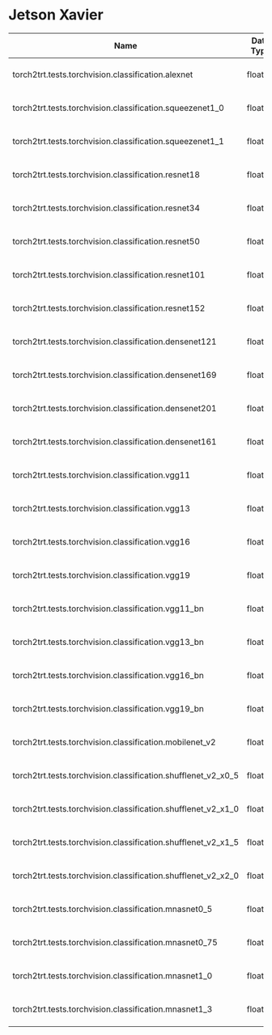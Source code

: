 # Jetson Xavier

| Name | Data Type | Input Shapes | torch2trt kwargs | Max Error | Throughput (PyTorch) | Throughput (TensorRT) | Latency (PyTorch) | Latency (TensorRT) |
|------|-----------|--------------|------------------|-----------|----------------------|-----------------------|-------------------|--------------------|
| torch2trt.tests.torchvision.classification.alexnet | float16 | [(1, 3, 224, 224)] | {'fp16_mode': True} | 7.63E-05 | 251 | 565 | 4.96 | 2.02 |
| torch2trt.tests.torchvision.classification.squeezenet1_0 | float16 | [(1, 3, 224, 224)] | {'fp16_mode': True} | 9.77E-04 | 121 | 834 | 8.04 | 1.49 |
| torch2trt.tests.torchvision.classification.squeezenet1_1 | float16 | [(1, 3, 224, 224)] | {'fp16_mode': True} | 9.77E-04 | 125 | 1.29e+03 | 8.01 | 1.02 |
| torch2trt.tests.torchvision.classification.resnet18 | float16 | [(1, 3, 224, 224)] | {'fp16_mode': True} | 9.77E-03 | 136 | 722 | 7.33 | 1.64 |
| torch2trt.tests.torchvision.classification.resnet34 | float16 | [(1, 3, 224, 224)] | {'fp16_mode': True} | 2.50E-01 | 77.8 | 396 | 12.9 | 2.79 |
| torch2trt.tests.torchvision.classification.resnet50 | float16 | [(1, 3, 224, 224)] | {'fp16_mode': True} | 1.09E-01 | 55.8 | 326 | 17.9 | 3.37 |
| torch2trt.tests.torchvision.classification.resnet101 | float16 | [(1, 3, 224, 224)] | {'fp16_mode': True} | 0.00E+00 | 28.3 | 175 | 35.1 | 6.04 |
| torch2trt.tests.torchvision.classification.resnet152 | float16 | [(1, 3, 224, 224)] | {'fp16_mode': True} | 0.00E+00 | 18.8 | 122 | 53.2 | 8.57 |
| torch2trt.tests.torchvision.classification.densenet121 | float16 | [(1, 3, 224, 224)] | {'fp16_mode': True} | 7.81E-03 | 20.9 | 76.6 | 47.5 | 13 |
| torch2trt.tests.torchvision.classification.densenet169 | float16 | [(1, 3, 224, 224)] | {'fp16_mode': True} | 3.91E-03 | 14.8 | 41.7 | 66.7 | 23.7 |
| torch2trt.tests.torchvision.classification.densenet201 | float16 | [(1, 3, 224, 224)] | {'fp16_mode': True} | 4.88E-03 | 12.6 | 30.2 | 79.1 | 33 |
| torch2trt.tests.torchvision.classification.densenet161 | float16 | [(1, 3, 224, 224)] | {'fp16_mode': True} | 4.88E-03 | 16.1 | 43.7 | 62.1 | 23 |
| torch2trt.tests.torchvision.classification.vgg11 | float16 | [(1, 3, 224, 224)] | {'fp16_mode': True} | 2.56E-03 | 84.8 | 201 | 12.1 | 5.24 |
| torch2trt.tests.torchvision.classification.vgg13 | float16 | [(1, 3, 224, 224)] | {'fp16_mode': True} | 2.24E-03 | 71.1 | 165 | 14.3 | 6.34 |
| torch2trt.tests.torchvision.classification.vgg16 | float16 | [(1, 3, 224, 224)] | {'fp16_mode': True} | 3.78E-03 | 61.5 | 139 | 16.5 | 7.46 |
| torch2trt.tests.torchvision.classification.vgg19 | float16 | [(1, 3, 224, 224)] | {'fp16_mode': True} | 2.81E-03 | 54.1 | 120 | 18.7 | 8.61 |
| torch2trt.tests.torchvision.classification.vgg11_bn | float16 | [(1, 3, 224, 224)] | {'fp16_mode': True} | 2.20E-03 | 81.5 | 200 | 12.5 | 5.27 |
| torch2trt.tests.torchvision.classification.vgg13_bn | float16 | [(1, 3, 224, 224)] | {'fp16_mode': True} | 1.71E-03 | 67.5 | 165 | 15.1 | 6.33 |
| torch2trt.tests.torchvision.classification.vgg16_bn | float16 | [(1, 3, 224, 224)] | {'fp16_mode': True} | 2.87E-03 | 58.3 | 139 | 17.4 | 7.48 |
| torch2trt.tests.torchvision.classification.vgg19_bn | float16 | [(1, 3, 224, 224)] | {'fp16_mode': True} | 2.44E-03 | 51.4 | 120 | 19.7 | 8.61 |
| torch2trt.tests.torchvision.classification.mobilenet_v2 | float16 | [(1, 3, 224, 224)] | {'fp16_mode': True} | 0.00E+00 | 64.8 | 723 | 15.4 | 1.67 |
| torch2trt.tests.torchvision.classification.shufflenet_v2_x0_5 | float16 | [(1, 3, 224, 224)] | {'fp16_mode': True} | 1.53E-05 | 51.2 | 463 | 19.4 | 2.17 |
| torch2trt.tests.torchvision.classification.shufflenet_v2_x1_0 | float16 | [(1, 3, 224, 224)] | {'fp16_mode': True} | 1.53E-05 | 49.4 | 419 | 20.4 | 2.43 |
| torch2trt.tests.torchvision.classification.shufflenet_v2_x1_5 | float16 | [(1, 3, 224, 224)] | {'fp16_mode': True} | 1.53E-05 | 51.4 | 426 | 19.6 | 2.37 |
| torch2trt.tests.torchvision.classification.shufflenet_v2_x2_0 | float16 | [(1, 3, 224, 224)] | {'fp16_mode': True} | 1.53E-05 | 48.2 | 419 | 20.8 | 2.48 |
| torch2trt.tests.torchvision.classification.mnasnet0_5 | float16 | [(1, 3, 224, 224)] | {'fp16_mode': True} | 2.03E-06 | 67.8 | 883 | 14.9 | 1.4 |
| torch2trt.tests.torchvision.classification.mnasnet0_75 | float16 | [(1, 3, 224, 224)] | {'fp16_mode': True} | 0.00E+00 | 67.6 | 751 | 14.8 | 1.6 |
| torch2trt.tests.torchvision.classification.mnasnet1_0 | float16 | [(1, 3, 224, 224)] | {'fp16_mode': True} | 0.00E+00 | 65.7 | 667 | 15.2 | 1.77 |
| torch2trt.tests.torchvision.classification.mnasnet1_3 | float16 | [(1, 3, 224, 224)] | {'fp16_mode': True} | 0.00E+00 | 67.4 | 573 | 15 | 2.02 |
